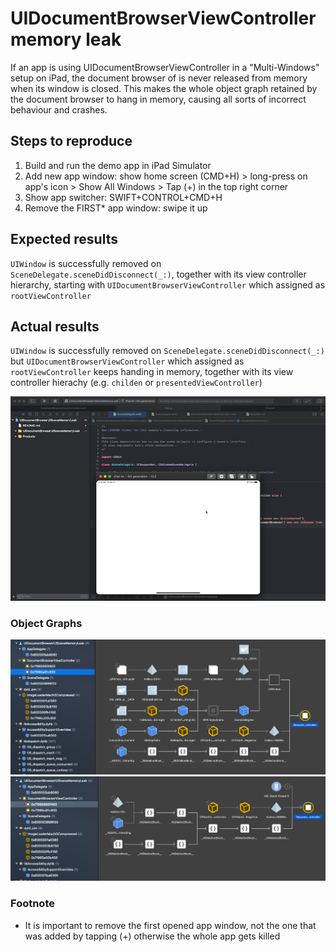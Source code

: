 # UIDocumentBrowserViewController memory leak

If an app is using UIDocumentBrowserViewController in a "Multi-Windows" setup on iPad, the document browser of is never released from memory when its window is closed. This makes the whole object graph retained by the document browser to hang in memory, causing all sorts of incorrect behaviour and crashes.

## Steps to reproduce

1. Build and run the demo app in iPad Simulator
2. Add new app window: show home screen (CMD+H) > long-press on app's icon > Show All Windows > Tap (+) in the top right corner
3. Show app switcher: SWIFT+CONTROL+CMD+H
4. Remove the FIRST* app window: swipe it up

## Expected results
`UIWindow` is successfully removed on `SceneDelegate.sceneDidDisconnect(_:)`, together with its view controller hierarchy, starting with `UIDocumentBrowserViewController` which assigned as `rootViewController`

## Actual results
`UIWindow` is successfully removed on `SceneDelegate.sceneDidDisconnect(_:)` but `UIDocumentBrowserViewController` which assigned as `rootViewController` keeps handing in memory, together with its view controller hierachy (e.g. `childen` or `presentedViewController`)

![Screen recording showing the steps to reproduce the bug](https://github.com/tomaskraina/feedbackassistant.apple.com/blob/master/UIDocumentBrowserUISceneMemoryLeak/UIDocumentBrowser-memory-leak.gif?raw=true)

### Object Graphs

![Object Graph of visible UIDocumentBrowserViewController](https://github.com/tomaskraina/feedbackassistant.apple.com/blob/master/UIDocumentBrowserUISceneMemoryLeak/UIDocumentBrowser.png?raw=true)
![Object Graph of UIDocumentBrowserViewController that's supposed to be released](https://github.com/tomaskraina/feedbackassistant.apple.com/blob/master/UIDocumentBrowserUISceneMemoryLeak/UIDocumentBrowser-memory-leak.png?raw=true)

### Footnote
* It is important to remove the first opened app window, not the one that was added by tapping (+) otherwise the whole app gets killed

